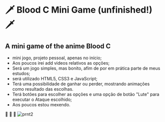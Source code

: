 # 🗡️ Blood C Mini Game (unfinished!) 🗡️ 
## A mini game of the anime Blood C

* mini jogo, projeto pessoal, apenas no início;
* Aos poucos irei add videos relativos as opções;
* Será um jogo simples, mas bonito, afim de por em prática parte de meus estudos;
* será utilizado HTML5, CSS3 e JavaScript;
* Terá uma possibilidade de ganhar ou perder, mostrando animações como resultado das escolhas.
* Terá botões para escolher as opções e uma opção de botão "Lute" para executar o Ataque escolhido;
* Aos poucos estou mexendo.

:rocket: :rocket: :rocket:
![prnt2](https://user-images.githubusercontent.com/82122343/131225900-5e29cf33-5e95-4242-bf58-b24cc039415d.jpg)

